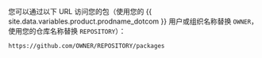 您可以通过以下 URL 访问您的包（使用您的 {{ site.data.variables.product.prodname_dotcom }} 用户或组织名称替换 `OWNER`，使用您的仓库名称替换 `REPOSITORY`）：
   ```
   https://github.com/OWNER/REPOSITORY/packages
   ```
